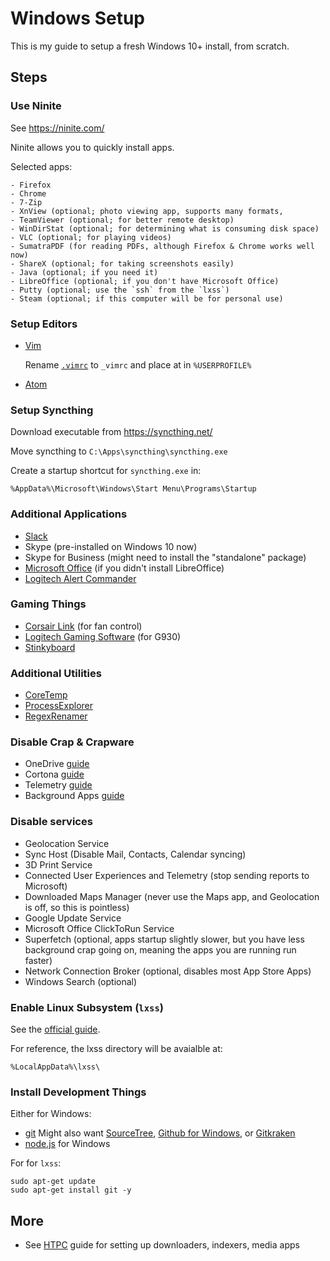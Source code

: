 # Windows Setup

This is my guide to setup a fresh Windows 10+ install, from scratch.

## Steps

### Use Ninite

  See https://ninite.com/

  Ninite allows you to quickly install apps.

  Selected apps:

    - Firefox
    - Chrome
    - 7-Zip
    - XnView (optional; photo viewing app, supports many formats, 
    - TeamViewer (optional; for better remote desktop)
    - WinDirStat (optional; for determining what is consuming disk space)
    - VLC (optional; for playing videos)
    - SumatraPDF (for reading PDFs, although Firefox & Chrome works well now)
    - ShareX (optional; for taking screenshots easily)
    - Java (optional; if you need it)
    - LibreOffice (optional; if you don't have Microsoft Office)
    - Putty (optional; use the `ssh` from the `lxss`)
    - Steam (optional; if this computer will be for personal use)

### Setup Editors

  - [Vim](http://www.vim.org/download.php#pc)

      Rename [`.vimrc`](.vimrc) to `_vimrc` and place at in `%USERPROFILE%`

  - [Atom](https://atom.io/download/windows)

### Setup Syncthing

  Download executable from https://syncthing.net/

  Move syncthing to `C:\Apps\syncthing\syncthing.exe`

  Create a startup shortcut for `syncthing.exe` in:

  ```
  %AppData%\Microsoft\Windows\Start Menu\Programs\Startup
  ```

### Additional Applications

  - [Slack](https://slack.com/downloads/windows)
  - Skype (pre-installed on Windows 10 now)
  - Skype for Business (might need to install the "standalone" package)
  - [Microsoft Office](https://www.office.com/myaccount) (if you didn't install LibreOffice)
  - [Logitech Alert Commander](http://support.logitech.com/en_us/software/alert-software)

### Gaming Things

  - [Corsair Link](http://www.corsair.com/en-us/support/downloads) (for fan control)
  - [Logitech Gaming Software](http://support.logitech.com/en_us/software/lgs) (for G930)
  - [Stinkyboard](http://stinkyboard.com/support/)

### Additional Utilities

  - [CoreTemp](http://www.alcpu.com/CoreTemp/)
  - [ProcessExplorer](https://technet.microsoft.com/en-us/sysinternals/processexplorer.aspx)
  - [RegexRenamer](http://regexrenamer.sourceforge.net/)

### Disable Crap & Crapware

  - OneDrive [guide](https://support.office.com/en-us/article/Turn-off-or-uninstall-OneDrive-f32a17ce-3336-40fe-9c38-6efb09f944b0)
  - Cortona [guide](http://superuser.com/questions/949569/can-i-completely-disable-cortana-on-windows-10)
  - Telemetry [guide](http://winaero.com/blog/how-to-disable-telemetry-and-data-collection-in-windows-10/)
  - Background Apps [guide](http://superuser.com/questions/958210/why-do-windows-10-foreground-apps-mysteriously-launch-as-background-processes#960213)

### Disable services

  - Geolocation Service
  - Sync Host (Disable Mail, Contacts, Calendar syncing)
  - 3D Print Service
  - Connected User Experiences and Telemetry (stop sending reports to Microsoft)
  - Downloaded Maps Manager (never use the Maps app, and Geolocation is off, so this is pointless)
  - Google Update Service
  - Microsoft Office ClickToRun Service
  - Superfetch (optional, apps startup slightly slower, but you have less background crap going on, meaning the apps you are running run faster)
  - Network Connection Broker (optional, disables most App Store Apps)
  - Windows Search (optional)

### Enable Linux Subsystem (`lxss`)

  See the [official guide](https://msdn.microsoft.com/en-us/commandline/wsl/install_guide).
  
  For reference, the lxss directory will be avaialble at:
  
  `%LocalAppData%\lxss\`

### Install Development Things

  Either for Windows:

  - [git](https://git-scm.com/download/win)
    Might also want [SourceTree](https://www.sourcetreeapp.com/), [Github for Windows](https://desktop.github.com/), or [Gitkraken](https://www.gitkraken.com/download)
  - [node.js](https://nodejs.org/en/download/) for Windows

  For for `lxss`:
  
  ```
  sudo apt-get update
  sudo apt-get install git -y
  ```

## More

- See [HTPC](HTPC.md) guide for setting up downloaders, indexers, media apps
